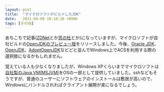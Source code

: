 ```yaml
---
layout: post
title:  "マイクロソフトがビルドしたJDK"
date:   2021-04-08 10:10:10 +0900
tags: [その他]
---
```

あちこちで記事([ZDNet](https://japan.zdnet.com/article/35168967/)とか[窓の杜](https://forest.watch.impress.co.jp/docs/news/1316969.html)とか)になっていますが、マイクロソフトが自社ビルドの[OpenJDKのプレビュー版](https://devblogs.microsoft.com/java/announcing-preview-of-microsoft-build-of-openjdk/)をリリースしました。今後、[Oracle JDK](https://www.oracle.com/jp/java/technologies/downloads/)、[OpenJDK](https://openjdk.org/)、[AdoptOpenJDK](https://adoptium.net/)などどと並んでWindows上でACSを利用する際の選択肢になるかもしれません。

覚えている人も少なくなりましたが、Windows XPくらいまでマイクロソフトは[自社製のJava VM(MSJVM)](https://en.wikipedia.org/wiki/Microsoft_Java_Virtual_Machine)をOSの一部として提供していました。sshなどもそうですが、普通のユーザーにソフトウェアのインストールは敷居が高いので、Windowsにバンドルされればクライアント展開が楽になるでしょう。
